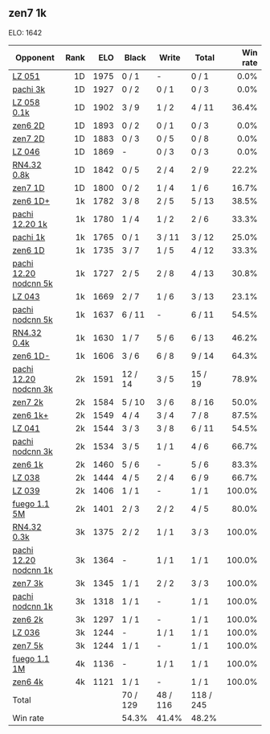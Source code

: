## zen7 1k ##

ELO: 1642

Opponent | Rank | ELO | Black | Write | Total | Win rate
---------|-----:|----:|-------|-------|-------|-------:
[LZ 051](LZ%20051.md) | 1D | 1975 | 0 / 1 | - | 0 / 1 | 0.0%
[pachi 3k](pachi%203k.md) | 1D | 1927 | 0 / 2 | 0 / 1 | 0 / 3 | 0.0%
[LZ 058 0.1k](LZ%20058%200.1k.md) | 1D | 1902 | 3 / 9 | 1 / 2 | 4 / 11 | 36.4%
[zen6 2D](zen6%202D.md) | 1D | 1893 | 0 / 2 | 0 / 1 | 0 / 3 | 0.0%
[zen7 2D](zen7%202D.md) | 1D | 1883 | 0 / 3 | 0 / 5 | 0 / 8 | 0.0%
[LZ 046](LZ%20046.md) | 1D | 1869 | - | 0 / 3 | 0 / 3 | 0.0%
[RN4.32 0.8k](RN4.32%200.8k.md) | 1D | 1842 | 0 / 5 | 2 / 4 | 2 / 9 | 22.2%
[zen7 1D](zen7%201D.md) | 1D | 1800 | 0 / 2 | 1 / 4 | 1 / 6 | 16.7%
[zen6 1D+](zen6%201D+.md) | 1k | 1782 | 3 / 8 | 2 / 5 | 5 / 13 | 38.5%
[pachi 12.20 1k](pachi%2012.20%201k.md) | 1k | 1780 | 1 / 4 | 1 / 2 | 2 / 6 | 33.3%
[pachi 1k](pachi%201k.md) | 1k | 1765 | 0 / 1 | 3 / 11 | 3 / 12 | 25.0%
[zen6 1D](zen6%201D.md) | 1k | 1735 | 3 / 7 | 1 / 5 | 4 / 12 | 33.3%
[pachi 12.20 nodcnn 5k](pachi%2012.20%20nodcnn%205k.md) | 1k | 1727 | 2 / 5 | 2 / 8 | 4 / 13 | 30.8%
[LZ 043](LZ%20043.md) | 1k | 1669 | 2 / 7 | 1 / 6 | 3 / 13 | 23.1%
[pachi nodcnn 5k](pachi%20nodcnn%205k.md) | 1k | 1637 | 6 / 11 | - | 6 / 11 | 54.5%
[RN4.32 0.4k](RN4.32%200.4k.md) | 1k | 1630 | 1 / 7 | 5 / 6 | 6 / 13 | 46.2%
[zen6 1D-](zen6%201D-.md) | 1k | 1606 | 3 / 6 | 6 / 8 | 9 / 14 | 64.3%
[pachi 12.20 nodcnn 3k](pachi%2012.20%20nodcnn%203k.md) | 2k | 1591 | 12 / 14 | 3 / 5 | 15 / 19 | 78.9%
[zen7 2k](zen7%202k.md) | 2k | 1584 | 5 / 10 | 3 / 6 | 8 / 16 | 50.0%
[zen6 1k+](zen6%201k+.md) | 2k | 1549 | 4 / 4 | 3 / 4 | 7 / 8 | 87.5%
[LZ 041](LZ%20041.md) | 2k | 1544 | 3 / 3 | 3 / 8 | 6 / 11 | 54.5%
[pachi nodcnn 3k](pachi%20nodcnn%203k.md) | 2k | 1534 | 3 / 5 | 1 / 1 | 4 / 6 | 66.7%
[zen6 1k](zen6%201k.md) | 2k | 1460 | 5 / 6 | - | 5 / 6 | 83.3%
[LZ 038](LZ%20038.md) | 2k | 1444 | 4 / 5 | 2 / 4 | 6 / 9 | 66.7%
[LZ 039](LZ%20039.md) | 2k | 1406 | 1 / 1 | - | 1 / 1 | 100.0%
[fuego 1.1 5M](fuego%201.1%205M.md) | 2k | 1401 | 2 / 3 | 2 / 2 | 4 / 5 | 80.0%
[RN4.32 0.3k](RN4.32%200.3k.md) | 3k | 1375 | 2 / 2 | 1 / 1 | 3 / 3 | 100.0%
[pachi 12.20 nodcnn 1k](pachi%2012.20%20nodcnn%201k.md) | 3k | 1364 | - | 1 / 1 | 1 / 1 | 100.0%
[zen7 3k](zen7%203k.md) | 3k | 1345 | 1 / 1 | 2 / 2 | 3 / 3 | 100.0%
[pachi nodcnn 1k](pachi%20nodcnn%201k.md) | 3k | 1318 | 1 / 1 | - | 1 / 1 | 100.0%
[zen6 2k](zen6%202k.md) | 3k | 1297 | 1 / 1 | - | 1 / 1 | 100.0%
[LZ 036](LZ%20036.md) | 3k | 1244 | - | 1 / 1 | 1 / 1 | 100.0%
[zen7 5k](zen7%205k.md) | 3k | 1244 | 1 / 1 | - | 1 / 1 | 100.0%
[fuego 1.1 1M](fuego%201.1%201M.md) | 4k | 1136 | - | 1 / 1 | 1 / 1 | 100.0%
[zen6 4k](zen6%204k.md) | 4k | 1121 | 1 / 1 | - | 1 / 1 | 100.0%
Total | | | 70 / 129 | 48 / 116 | 118 / 245 | 
Win rate| | | 54.3% | 41.4% | 48.2% | 
